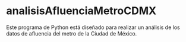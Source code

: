 # analisisAfluenciaMetroCDMX
Este programa de Python está diseñado para realizar un análisis de los datos de afluencia del metro de la Ciudad de México.
